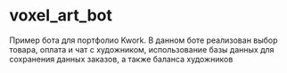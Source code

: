 # voxel_art_bot
Пример бота для портфолио Kwork.
В данном боте реализован выбор товара, оплата и чат с художником, использование базы данных для сохранения данных заказов, а также баланса художников
